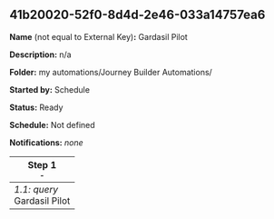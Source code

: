 ## 41b20020-52f0-8d4d-2e46-033a14757ea6

**Name** (not equal to External Key)**:** Gardasil Pilot

**Description:** n/a

**Folder:** my automations/Journey Builder Automations/

**Started by:** Schedule

**Status:** Ready

**Schedule:** Not defined

**Notifications:** _none_


| Step 1<br>_<small>-</small>_ |
| --- |
| _1.1: query_<br>Gardasil Pilot |
